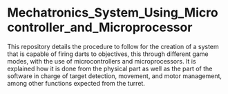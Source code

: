 # Mechatronics_System_Using_Microcontroller_and_Microprocessor

This repository details the procedure to follow for the creation of a system that is capable of firing darts to objectives, this through different game modes, with the use of microcontrollers and microprocessors. 
It is explained how it is done from the physical part as well as the part of the software in charge of target detection, movement, and motor management, among other functions expected from the turret.
